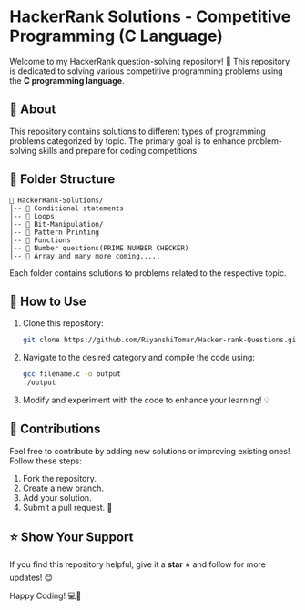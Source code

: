 # HackerRank Solutions - Competitive Programming (C Language)

Welcome to my HackerRank question-solving repository! 🚀 This repository is dedicated to solving various competitive programming problems using the **C programming language**.

## 📌 About
This repository contains solutions to different types of programming problems categorized by topic. The primary goal is to enhance problem-solving skills and prepare for coding competitions.

## 📂 Folder Structure
```
📁 HackerRank-Solutions/
│-- 📂 Conditional statements
│-- 📂 Loops
│-- 📂 Bit-Manipulation/
│-- 📂 Pattern Printing
│-- 📂 Functions
│-- 📂 Number questions(PRIME NUMBER CHECKER)
│-- 📂 Array and many more coming.....
```
Each folder contains solutions to problems related to the respective topic.

## 🚀 How to Use
1. Clone this repository:
   ```sh
   git clone https://github.com/RiyanshiTomar/Hacker-rank-Questions.git
   ```
2. Navigate to the desired category and compile the code using:
   ```sh
   gcc filename.c -o output
   ./output
   ```
3. Modify and experiment with the code to enhance your learning! 💡


## 📜 Contributions
Feel free to contribute by adding new solutions or improving existing ones! Follow these steps:
1. Fork the repository.
2. Create a new branch.
3. Add your solution.
4. Submit a pull request. 🎯

## ⭐ Show Your Support
If you find this repository helpful, give it a **star ⭐** and follow for more updates! 😊

Happy Coding! 💻🚀
